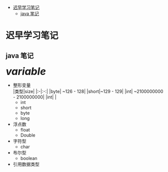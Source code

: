 <!-- vim-markdown-toc GitLab -->

* [迟早学习笔记](#迟早学习笔记)
	* [java 笔记](#java-笔记)

<!-- vim-markdown-toc -->
# 迟早学习笔记
## java 笔记


<font size=6><b> $variable$ </b></font>  

- 整形变量  
	|类型|size|
	|:-|:-:|
	|byte| ~126 - 128|
	|short|~129 - 129|
	|int| ~2100000000 - 2100000000|
	|int| |
	- int
	- short
	- byte 
	- long
- 浮点数
	- float
	- Double
- 字符型
	- char
- 布尔型
	- boolean
- 引用数据类型

